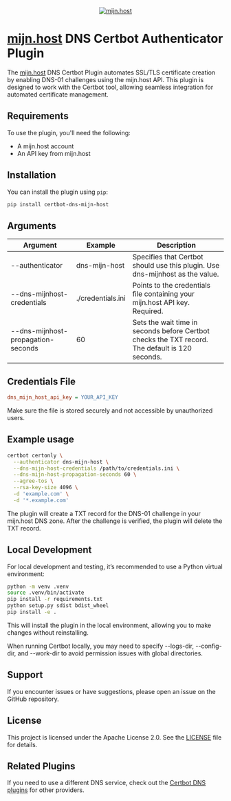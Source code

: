 <a href="https://mijn.host" target="_blank">
    <center>
        <img src="https://assets.eu.apidog.com/app/apidoc-image/custom/20240626/f1508b02-a360-4b89-b7a9-b939a9180c0e.png"
        alt="mijn.host"
        />
    </center>
</a>

# [mijn.host](https://mijn.host) DNS Certbot Authenticator Plugin

The [mijn.host](https://mijn.host) DNS Certbot Plugin automates SSL/TLS certificate creation by enabling DNS-01 challenges using the mijn.host API. This plugin is designed to work with the Certbot tool, allowing seamless integration for automated certificate management.

## Requirements

To use the plugin, you'll need the following:

- A mijn.host account
- An API key from mijn.host

## Installation

You can install the plugin using `pip`:

```bash
pip install certbot-dns-mijn-host
```

## Arguments

| Argument                           | Example           | Description                                                                                     |
| ---------------------------------- | ----------------- | ----------------------------------------------------------------------------------------------- |
| --authenticator                    | dns-mijn-host     | Specifies that Certbot should use this plugin. Use dns-mijnhost as the value.                   |
| --dns-mijnhost-credentials         | ./credentials.ini | Points to the credentials file containing your mijn.host API key. Required.                     |
| --dns-mijnhost-propagation-seconds | 60                | Sets the wait time in seconds before Certbot checks the TXT record. The default is 120 seconds. |

## Credentials File

```ini
dns_mijn_host_api_key = YOUR_API_KEY
```

Make sure the file is stored securely and not accessible by unauthorized users.

## Example usage

```bash
certbot certonly \
  --authenticator dns-mijn-host \
  --dns-mijn-host-credentials /path/to/credentials.ini \
  --dns-mijn-host-propagation-seconds 60 \
  --agree-tos \
  --rsa-key-size 4096 \
  -d 'example.com' \
  -d '*.example.com'
```

The plugin will create a TXT record for the DNS-01 challenge in your mijn.host DNS zone. After the challenge is verified, the plugin will delete the TXT record.

## Local Development

For local development and testing, it’s recommended to use a Python virtual environment:

```bash
python -m venv .venv
source .venv/bin/activate
pip install -r requirements.txt
python setup.py sdist bdist_wheel
pip install -e .
```

This will install the plugin in the local environment, allowing you to make changes without reinstalling.

When running Certbot locally, you may need to specify --logs-dir, --config-dir, and --work-dir to avoid permission issues with global directories.

## Support

If you encounter issues or have suggestions, please open an issue on the GitHub repository.

## License

This project is licensed under the Apache License 2.0. See the [LICENSE](./LICENSE) file for details.

## Related Plugins

If you need to use a different DNS service, check out the [Certbot DNS plugins](https://eff-certbot.readthedocs.io/en/latest/using.html#dns-plugins) for other providers.
